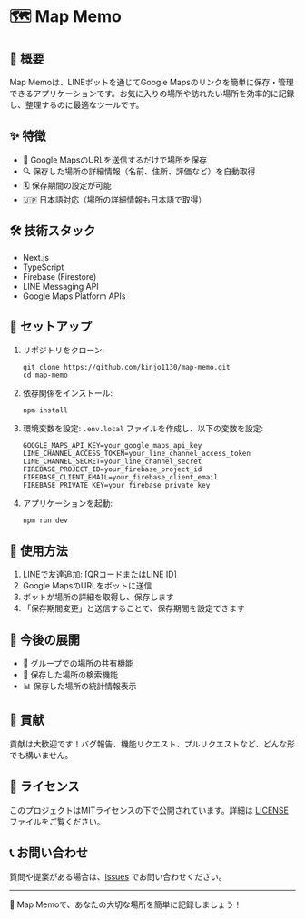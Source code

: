 # 🗺️ Map Memo

## 📌 概要

Map Memoは、LINEボットを通じてGoogle Mapsのリンクを簡単に保存・管理できるアプリケーションです。お気に入りの場所や訪れたい場所を効率的に記録し、整理するのに最適なツールです。

## ✨ 特徴

- 📍 Google MapsのURLを送信するだけで場所を保存
- 🔍 保存した場所の詳細情報（名前、住所、評価など）を自動取得
- 🗓️ 保存期間の設定が可能
- 🇯🇵 日本語対応（場所の詳細情報も日本語で取得）

## 🛠️ 技術スタック

- Next.js
- TypeScript
- Firebase (Firestore)
- LINE Messaging API
- Google Maps Platform APIs

## 🚀 セットアップ

1. リポジトリをクローン:
   ```
   git clone https://github.com/kinjo1130/map-memo.git
   cd map-memo
   ```

2. 依存関係をインストール:
   ```
   npm install
   ```

3. 環境変数を設定:
   `.env.local` ファイルを作成し、以下の変数を設定:
   ```
   GOOGLE_MAPS_API_KEY=your_google_maps_api_key
   LINE_CHANNEL_ACCESS_TOKEN=your_line_channel_access_token
   LINE_CHANNEL_SECRET=your_line_channel_secret
   FIREBASE_PROJECT_ID=your_firebase_project_id
   FIREBASE_CLIENT_EMAIL=your_firebase_client_email
   FIREBASE_PRIVATE_KEY=your_firebase_private_key
   ```

4. アプリケーションを起動:
   ```
   npm run dev
   ```

## 📖 使用方法

1. LINEで友達追加: [QRコードまたはLINE ID]
2. Google MapsのURLをボットに送信
3. ボットが場所の詳細を取得し、保存します
4. 「保存期間変更」と送信することで、保存期間を設定できます

## 🚧 今後の展開

- 👥 グループでの場所の共有機能
- 🔎 保存した場所の検索機能
- 📊 保存した場所の統計情報表示

## 🤝 貢献

貢献は大歓迎です！バグ報告、機能リクエスト、プルリクエストなど、どんな形でも構いません。

## 📄 ライセンス

このプロジェクトはMITライセンスの下で公開されています。詳細は [LICENSE](LICENSE) ファイルをご覧ください。

## 📞 お問い合わせ

質問や提案がある場合は、[Issues](https://github.com/kinjo1130/map-memo/issues) でお問い合わせください。

---

🌟 Map Memoで、あなたの大切な場所を簡単に記録しましょう！